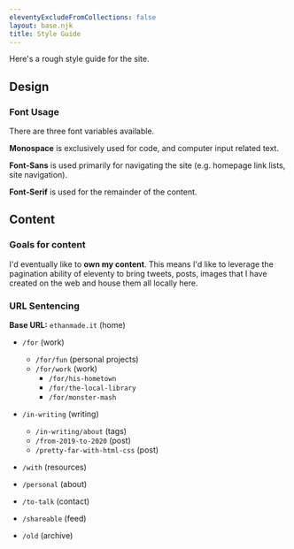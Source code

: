 ```yaml
---
eleventyExcludeFromCollections: false
layout: base.njk
title: Style Guide
---
```

Here's a rough style guide for the site.
## Design
### Font Usage
There are three font variables available.

**Monospace** is exclusively used for code, and computer input related text.

**Font-Sans** is used primarily for navigating the site (e.g. homepage link lists, site navigation).

**Font-Serif** is used for the remainder of the content.

## Content

### Goals for content
I'd eventually like to **own my content**. This means I'd like to leverage the pagination ability of eleventy to bring tweets, posts, images that I have created on the web and house them all locally here.

### URL Sentencing
**Base URL:** `ethanmade.it` (home)
- `/for` (work)
    - `/for/fun` (personal projects)
    - `/for/work` (work)
        - `/for/his-hometown`
        - `/for/the-local-library`
        - `/for/monster-mash`
- `/in-writing` (writing)
    - `/in-writing/about` (tags)
    - `/from-2019-to-2020` (post)
    - `/pretty-far-with-html-css` (post)

- `/with` (resources)

- `/personal` (about)
- `/to-talk` (contact)
- `/shareable` (feed)
- `/old` (archive)